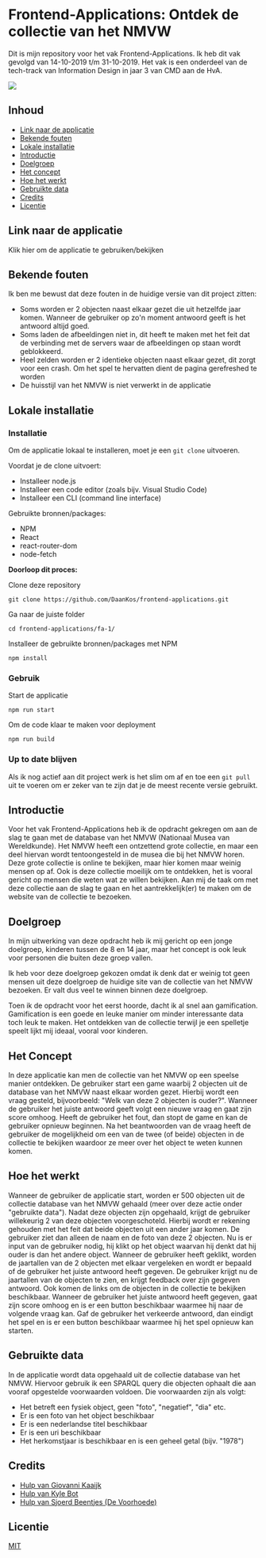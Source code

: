 # Frontend-Applications: Ontdek de collectie van het NMVW

Dit is mijn repository voor het vak Frontend-Applications. Ik heb dit vak gevolgd van 14-10-2019 t/m 31-10-2019. Het vak is een onderdeel van de tech-track van Information Design in jaar 3 van CMD aan de HvA.

![](https://i.imgur.com/JwHwQwU.png)

## Inhoud
* [Link naar de applicatie](#link-naar-de-applicatie)
* [Bekende fouten](#bekende-fouten)
* [Lokale installatie](#lokale-installatie)
* [Introductie](#introductie)
* [Doelgroep](#doelgroep)
* [Het concept](#het-concept)
* [Hoe het werkt](#hoe-het-werkt)
* [Gebruikte data](#gebruikte-date)
* [Credits](#credits)
* [Licentie](#licentie)

## Link naar de applicatie
Klik hier om de applicatie te gebruiken/bekijken

## Bekende fouten
Ik ben me bewust dat deze fouten in de huidige versie van dit project zitten:
* Soms worden er 2 objecten naast elkaar gezet die uit hetzelfde jaar komen. Wanneer de gebruiker op zo'n moment antwoord geeft is het antwoord altijd goed.
* Soms laden de afbeeldingen niet in, dit heeft te maken met het feit dat de verbinding met de servers waar de afbeeldingen op staan wordt geblokkeerd.
* Heel zelden worden er 2 identieke objecten naast elkaar gezet, dit zorgt voor een crash. Om het spel te hervatten dient de pagina gerefreshed te worden
* De huisstijl van het NMVW is niet verwerkt in de applicatie

## Lokale installatie
### Installatie
Om de applicatie lokaal te installeren, moet je een ```git clone``` uitvoeren.

Voordat je de clone uitvoert:
* Installeer node.js
* Installeer een code editor (zoals bijv. Visual Studio Code)
* Installeer een CLI (command line interface)

Gebruikte bronnen/packages:
* NPM
* React
* react-router-dom
* node-fetch

**Doorloop dit proces:**

Clone deze repository
```
git clone https://github.com/DaanKos/frontend-applications.git
```

Ga naar de juiste folder
```
cd frontend-applications/fa-1/
```

Installeer de gebruikte bronnen/packages met NPM
```
npm install
```

### Gebruik
Start de applicatie
```
npm run start
```

Om de code klaar te maken voor deployment
```
npm run build
```

### Up to date blijven
Als ik nog actief aan dit project werk is het slim om af en toe een ```git pull``` uit te voeren om er zeker van te zijn dat je de meest recente versie gebruikt.

## Introductie
Voor het vak Frontend-Applications heb ik de opdracht gekregen om aan de slag te gaan met de database van het NMVW (Nationaal Musea van Wereldkunde).
Het NMVW heeft een ontzettend grote collectie, en maar een deel hiervan wordt tentoongesteld in de musea die bij het NMVW horen. 
Deze grote collectie is online te bekijken, maar hier komen maar weinig mensen op af. Ook is deze collectie moeilijk om te ontdekken, het is vooral gericht op mensen die weten wat ze willen bekijken.
Aan mij de taak om met deze collectie aan de slag te gaan en het aantrekkelijk(er) te maken om de website van de collectie te bezoeken.

## Doelgroep
In mijn uitwerking van deze opdracht heb ik mij gericht op een jonge doelgroep, kinderen tussen de 8 en 14 jaar, maar het concept is ook leuk voor personen die buiten deze groep vallen.

Ik heb voor deze doelgroep gekozen omdat ik denk dat er weinig tot geen mensen uit deze doelgroep de huidige site van de collectie van het NMVW bezoeken. Er valt dus veel te winnen binnen deze doelgroep.

Toen ik de opdracht voor het eerst hoorde, dacht ik al snel aan gamification. Gamification is een goede en leuke manier om minder interessante data toch leuk te maken. Het ontdekken van de collectie terwijl je een spelletje speelt lijkt mij ideaal, vooral voor kinderen.

## Het Concept
In deze applicatie kan men de collectie van het NMVW op een speelse manier ontdekken.
De gebruiker start een game waarbij 2 objecten uit de database van het NMVW naast elkaar worden gezet.
Hierbij wordt een vraag gesteld, bijvoorbeeld: "Welk van deze 2 objecten is ouder?".
Wanneer de gebruiker het juiste antwoord geeft volgt een nieuwe vraag en gaat zijn score omhoog.
Heeft de gebruiker het fout, dan stopt de game en kan de gebruiker opnieuw beginnen.
Na het beantwoorden van de vraag heeft de gebruiker de mogelijkheid om een van de twee (of beide) objecten in de collectie te bekijken waardoor ze meer over het object te weten kunnen komen.

## Hoe het werkt
Wanneer de gebruiker de applicatie start, worden er 500 objecten uit de collectie database van het NMVW gehaald (meer over deze actie onder "gebruikte data").
Nadat deze objecten zijn opgehaald, krijgt de gebruiker willekeurig 2 van deze objecten voorgeschoteld.
Hierbij wordt er rekening gehouden met het feit dat beide objecten uit een ander jaar komen.
De gebruiker ziet dan alleen de naam en de foto van deze 2 objecten.
Nu is er input van de gebruiker nodig, hij klikt op het object waarvan hij denkt dat hij ouder is dan het andere object.
Wanneer de gebruiker heeft geklikt, worden de jaartallen van de 2 objecten met elkaar vergeleken en wordt er bepaald of de gebruiker het juiste antwoord heeft gegeven.
De gebruiker krijgt nu de jaartallen van de objecten te zien, en krijgt feedback over zijn gegeven antwoord.
Ook komen de links om de objecten in de collectie te bekijken beschikbaar.
Wanneer de gebruiker het juiste antwoord heeft gegeven, gaat zijn score omhoog en is er een button beschikbaar waarmee hij naar de volgende vraag kan.
Gaf de gebruiker het verkeerde antwoord, dan eindigt het spel en is er een button beschikbaar waarmee hij het spel opnieuw kan starten.

## Gebruikte data
In de applicatie wordt data opgehaald uit de collectie database van het NMVW. Hiervoor gebruik ik een SPARQL query die objecten ophaalt die aan vooraf opgestelde voorwaarden voldoen.
Die voorwaarden zijn als volgt:
* Het betreft een fysiek object, geen "foto", "negatief", "dia" etc.
* Er is een foto van het object beschikbaar
* Er is een nederlandse titel beschikbaar
* Er is een uri beschikbaar
* Het herkomstjaar is beschikbaar en is een geheel getal (bijv. "1978")

## Credits
* [Hulp van Giovanni Kaaijk](https://github.com/GiovanniKaaijk)
* [Hulp van Kyle Bot](https://github.com/kylebot0)
* [Hulp van Sjoerd Beentjes (De Voorhoede)](https://www.voorhoede.nl/nl/)

## Licentie
[MIT](https://choosealicense.com/licenses/mit/)
